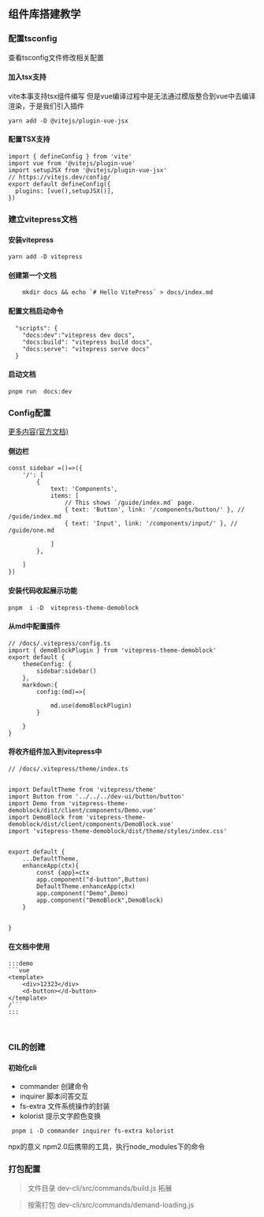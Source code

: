 



## 组件库搭建教学
### 配置tsconfig
查看tsconfig文件修改相关配置

#### 加入tsx支持
vite本事支持tsx组件编写 但是vue编译过程中是无法通过模版整合到vue中去编译渲染，于是我们引入插件
```
yarn add -D @vitejs/plugin-vue-jsx
```
#### 配置TSX支持
```
import { defineConfig } from 'vite'
import vue from '@vitejs/plugin-vue'
import setupJSX from '@vitejs/plugin-vue-jsx'
// https://vitejs.dev/config/
export default defineConfig({
  plugins: [vue(),setupJSX()],
})

```

### 建立vitepress文档

#### 安装vitepress

```
yarn add -D vitepress
```
#### 创建第一个文档
```
    mkdir docs && echo `# Hello VitePress` > docs/index.md 
```

#### 配置文档启动命令
```
  "scripts": {
    "docs:dev":"vitepress dev docs",
    "docs:build": "vitepress build docs",
    "docs:serve": "vitepress serve docs"
  }
```
#### 启动文档

```
pnpm run  docs:dev
```

#### 

### Config配置
[更多内容(官方文档)](https://vitepress.vuejs.org/guide/theme-sidebar)

####  侧边栏
```
const sidebar =()=>({
    '/': [
        {
            text: 'Components',
            items: [
                // This shows `/guide/index.md` page.
                { text: 'Button', link: '/components/button/' }, // /guide/index.md
                { text: 'Input', link: '/components/input/' }, // /guide/one.md

            ]
        },

    ]
})

```
#### 安装代码收起展示功能
```
pnpm  i -D  vitepress-theme-demoblock

```
#### 从md中配置插件
```
// /docs/.vitepress/config.ts
import { demoBlockPlugin } from 'vitepress-theme-demoblock'
export default {
    themeConfig: {
        sidebar:sidebar()
    },
    markdown:{
        config:(md)=>{
    
            md.use(demoBlockPlugin)
        }

    }
}
```
#### 将收齐组件加入到vitepress中
```
// /docs/.vitepress/theme/index.ts


import DefaultTheme from 'vitepress/theme'
import Button from '../../../dev-ui/button/button'
import Demo from 'vitepress-theme-demoblock/dist/client/components/Demo.vue'
import DemoBlock from 'vitepress-theme-demoblock/dist/client/components/DemoBlock.vue'
import 'vitepress-theme-demoblock/dist/theme/styles/index.css'


export default {
    ...DefaultTheme,
    enhanceApp(ctx){
        const {app}=ctx
        app.component("d-button",Button)
        DefaultTheme.enhanceApp(ctx)
        app.component("Demo",Demo)
        app.component("DemoBlock",DemoBlock)
    }

 
}

```
#### 在文档中使用
```
:::demo 
```vue  
<template>
    <div>12323</div>
    <d-button></d-button>
</template>
/```
:::



```


### CIL的创建

#### 初始化cli
* commander 创建命令
* inquirer 脚本问答交互
* fs-extra 文件系统操作的封装
* kolorist 提示文字颜色变换


```  
 pnpm i -D commander inquirer fs-extra kolorist

```

npx的意义
npm2.0后携带的工具，执行node_modules下的命令



### 打包配置

> 文件目录 dev-cli/src/commands/build.js
拓展

> 按需打包 dev-cli/src/commands/demand-loading.js



